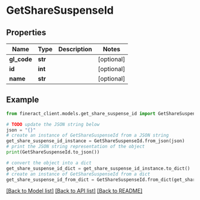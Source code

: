 # GetShareSuspenseId


## Properties

Name | Type | Description | Notes
------------ | ------------- | ------------- | -------------
**gl_code** | **str** |  | [optional] 
**id** | **int** |  | [optional] 
**name** | **str** |  | [optional] 

## Example

```python
from fineract_client.models.get_share_suspense_id import GetShareSuspenseId

# TODO update the JSON string below
json = "{}"
# create an instance of GetShareSuspenseId from a JSON string
get_share_suspense_id_instance = GetShareSuspenseId.from_json(json)
# print the JSON string representation of the object
print(GetShareSuspenseId.to_json())

# convert the object into a dict
get_share_suspense_id_dict = get_share_suspense_id_instance.to_dict()
# create an instance of GetShareSuspenseId from a dict
get_share_suspense_id_from_dict = GetShareSuspenseId.from_dict(get_share_suspense_id_dict)
```
[[Back to Model list]](../README.md#documentation-for-models) [[Back to API list]](../README.md#documentation-for-api-endpoints) [[Back to README]](../README.md)


